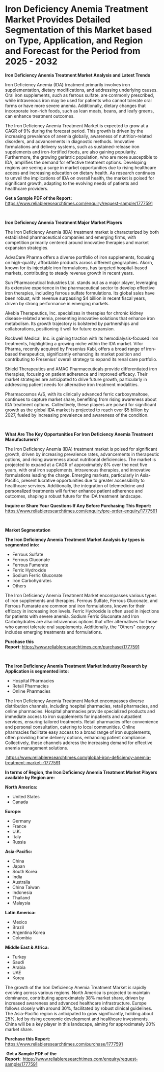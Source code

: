 <p><h1>Iron Deficiency Anemia Treatment Market Provides Detailed Segmentation of this Market based on Type, Application, and Region and Forecast for the Period from 2025 - 2032</h1></p><p><strong>Iron Deficiency Anemia Treatment Market Analysis and Latest Trends</strong></p>
<p><p>Iron Deficiency Anemia (IDA) treatment primarily involves iron supplementation, dietary modifications, and addressing underlying causes. Oral iron supplements, such as ferrous sulfate, are commonly prescribed, while intravenous iron may be used for patients who cannot tolerate oral forms or have more severe anemia. Additionally, dietary changes that incorporate iron-rich foods, such as lean meats, beans, and leafy greens, can enhance treatment outcomes.</p><p>The Iron Deficiency Anemia Treatment Market is expected to grow at a CAGR of 9% during the forecast period. This growth is driven by the increasing prevalence of anemia globally, awareness of nutrition-related disorders, and advancements in diagnostic methods. Innovative formulations and delivery systems, such as sustained-release iron supplements and iron-fortified foods, are also gaining popularity. Furthermore, the growing geriatric population, who are more susceptible to IDA, amplifies the demand for effective treatment options. Developing regions are seeing a surge in market opportunities due to rising healthcare access and increasing education on dietary health. As research continues to unveil the implications of IDA on overall health, the market is poised for significant growth, adapting to the evolving needs of patients and healthcare providers.</p></p>
<p><strong>Get a Sample PDF of the Report:&nbsp;</strong> <a href="https://www.reliableresearchtimes.com/enquiry/request-sample/1777591?utm_campaign=3105&utm_medium=2&utm_source=Github&utm_content=ia&utm_term=12042025&utm_id=iron-deficiency-anemia-treatment">https://www.reliableresearchtimes.com/enquiry/request-sample/1777591</a></p>
<p>&nbsp;</p>
<p><strong>Iron Deficiency Anemia Treatment Major Market Players</strong></p>
<p><p>The Iron Deficiency Anemia (IDA) treatment market is characterized by both established pharmaceutical companies and emerging firms, with competition primarily centered around innovative therapies and market expansion strategies.</p><p>AdvaCare Pharma offers a diverse portfolio of iron supplements, focusing on high-quality, affordable products across different geographies. Akorn, known for its injectable iron formulations, has targeted hospital-based markets, contributing to steady revenue growth in recent years.</p><p>Sun Pharmaceutical Industries Ltd. stands out as a major player, leveraging its extensive experience in the pharmaceutical sector to develop effective iron therapies, including ferrous sulfate formulations. Its global sales have been robust, with revenue surpassing $4 billion in recent fiscal years, driven by strong performance in emerging markets.</p><p>Akebia Therapeutics, Inc. specializes in therapies for chronic kidney disease-related anemia, presenting innovative solutions that enhance iron metabolism. Its growth trajectory is bolstered by partnerships and collaborations, positioning it well for future expansion.</p><p>Rockwell Medical, Inc. is gaining traction with its hemodialysis-focused iron treatments, highlighting a growing niche within the IDA market. Vifor Pharma, recently acquired by Fresenius Kabi, offers a broad range of iron-based therapeutics, significantly enhancing its market position and contributing to Fresenius’ overall strategy to expand its renal care portfolio.</p><p>Shield Therapeutics and AMAG Pharmaceuticals provide differentiated iron therapies, focusing on patient adherence and improved efficacy. Their market strategies are anticipated to drive future growth, particularly in addressing patient needs for alternative iron treatment modalities.</p><p>Pharmacosmos A/S, with its clinically advanced ferric carboxymaltose, continues to capture market share, benefiting from rising awareness about IDA treatment options. Collectively, these players are poised for significant growth as the global IDA market is projected to reach over $5 billion by 2027, fueled by increasing prevalence and awareness of the condition.</p></p>
<p>&nbsp;</p>
<p><strong>What Are The Key Opportunities For Iron Deficiency Anemia Treatment Manufacturers?</strong></p>
<p><p>The Iron Deficiency Anemia (IDA) treatment market is poised for significant growth, driven by increasing prevalence rates, advancements in therapeutic options, and rising awareness about nutritional deficiencies. The market is projected to expand at a CAGR of approximately 8% over the next five years, with oral iron supplements, intravenous therapies, and innovative formulations leading the charge. Emerging markets, particularly in Asia-Pacific, present lucrative opportunities due to greater accessibility to healthcare services. Additionally, the integration of telemedicine and personalized treatments will further enhance patient adherence and outcomes, shaping a robust future for the IDA treatment landscape.</p></p>
<p><strong>Inquire or Share Your Questions If Any Before Purchasing This Report:</strong> <a href="https://www.reliableresearchtimes.com/enquiry/pre-order-enquiry/1777591?utm_campaign=3105&utm_medium=2&utm_source=Github&utm_content=ia&utm_term=12042025&utm_id=iron-deficiency-anemia-treatment">https://www.reliableresearchtimes.com/enquiry/pre-order-enquiry/1777591</a></p>
<p>&nbsp;</p>
<p><strong>Market Segmentation</strong></p>
<p><strong>The Iron Deficiency Anemia Treatment Market Analysis by types is segmented into:</strong></p>
<p><ul><li>Ferrous Sulfate</li><li>Ferrous Gluconate</li><li>Ferrous Fumerate</li><li>Ferric Hydroxide</li><li>Sodium Ferric Gluconate</li><li>Iron Carbohydrates</li><li>Others</li></ul></p>
<p><p>The Iron Deficiency Anemia Treatment Market encompasses various types of iron supplements and therapies. Ferrous Sulfate, Ferrous Gluconate, and Ferrous Fumarate are common oral iron formulations, known for their efficacy in increasing iron levels. Ferric Hydroxide is often used in injections for patients with severe anemia. Sodium Ferric Gluconate and Iron Carbohydrates are also intravenous options that offer alternatives for those who cannot tolerate oral supplements. Additionally, the "Others" category includes emerging treatments and formulations.</p></p>
<p><strong>Purchase this Report:&nbsp;</strong><a href="https://www.reliableresearchtimes.com/purchase/1777591?utm_campaign=3105&utm_medium=2&utm_source=Github&utm_content=ia&utm_term=12042025&utm_id=iron-deficiency-anemia-treatment">https://www.reliableresearchtimes.com/purchase/1777591</a></p>
<p>&nbsp;</p>
<p><strong>The Iron Deficiency Anemia Treatment Market Industry Research by Application is segmented into:</strong></p>
<p><ul><li>Hospital Pharmacies</li><li>Retail Pharmacies</li><li>Online Pharmacies</li></ul></p>
<p><p>The Iron Deficiency Anemia Treatment Market encompasses diverse distribution channels, including hospital pharmacies, retail pharmacies, and online pharmacies. Hospital pharmacies provide specialized products and immediate access to iron supplements for inpatients and outpatient services, ensuring tailored treatments. Retail pharmacies offer convenience and personal consultation, catering to local communities. Online pharmacies facilitate easy access to a broad range of iron supplements, often providing home delivery options, enhancing patient compliance. Collectively, these channels address the increasing demand for effective anemia management solutions.</p></p>
<p><a href="https://www.reliableresearchtimes.com/global-iron-deficiency-anemia-treatment-market-r1777591?utm_campaign=3105&utm_medium=2&utm_source=Github&utm_content=ia&utm_term=12042025&utm_id=iron-deficiency-anemia-treatment">&nbsp;https://www.reliableresearchtimes.com/global-iron-deficiency-anemia-treatment-market-r1777591</a></p>
<p><strong>In terms of Region, the Iron Deficiency Anemia Treatment Market Players available by Region are:</strong></p>
<p>
    <p> <strong> North America: </strong>
        <ul>
            <li>United States</li>
            <li>Canada</li>
        </ul>
        </p> 
    <p> <strong> Europe: </strong>
        <ul>
            <li>Germany</li>
            <li>France</li>
            <li>U.K.</li>
            <li>Italy</li>
            <li>Russia</li>
        </ul>
        </p> 
    <p> <strong> Asia-Pacific: </strong>
        <ul>
            <li>China</li>
            <li>Japan</li>
            <li>South Korea</li>
            <li>India</li>
            <li>Australia</li>
            <li>China Taiwan</li>
            <li>Indonesia</li>
            <li>Thailand</li>
            <li>Malaysia</li>
        </ul>
        </p> 
    <p> <strong> Latin America: </strong>
        <ul>
            <li>Mexico</li>
            <li>Brazil</li>
            <li>Argentina Korea</li>
            <li>Colombia</li>
        </ul>
        </p> 
    <p> <strong> Middle East & Africa: </strong>
        <ul>
            <li>Turkey</li>
            <li>Saudi</li>
            <li>Arabia</li>
            <li>UAE</li>
            <li>Korea</li>
        </ul>
    </p>
    </p>
<p><p>The growth of the Iron Deficiency Anemia Treatment Market is rapidly evolving across various regions. North America is projected to maintain dominance, contributing approximately 38% market share, driven by increased awareness and advanced healthcare infrastructure. Europe follows closely with around 30%, facilitated by robust clinical guidelines. The Asia-Pacific region is anticipated to grow significantly, holding about 25%, led by rising economic development and healthcare investments. China will be a key player in this landscape, aiming for approximately 20% market share.</p></p>
<p><strong>Purchase this Report: </strong><a href="https://www.reliableresearchtimes.com/purchase/1777591?utm_campaign=3105&utm_medium=2&utm_source=Github&utm_content=ia&utm_term=12042025&utm_id=iron-deficiency-anemia-treatment">https://www.reliableresearchtimes.com/purchase/1777591</a></p>
<p>&nbsp;<strong>Get a Sample PDF of the Report:&nbsp;&nbsp;</strong><a href="https://www.reliableresearchtimes.com/enquiry/request-sample/1777591?utm_campaign=3105&utm_medium=2&utm_source=Github&utm_content=ia&utm_term=12042025&utm_id=iron-deficiency-anemia-treatment">https://www.reliableresearchtimes.com/enquiry/request-sample/1777591</a></p>
<p><strong></strong></p>
<p><p></p><p></p><p></p></p>